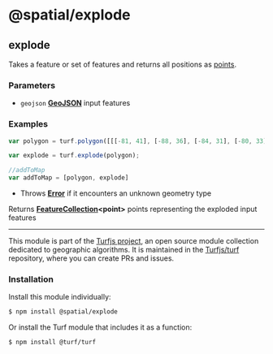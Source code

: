 # @spatial/explode

<!-- Generated by documentation.js. Update this documentation by updating the source code. -->

## explode

Takes a feature or set of features and returns all positions as [points][1].

### Parameters

-   `geojson` **[GeoJSON][2]** input features

### Examples

```javascript
var polygon = turf.polygon([[[-81, 41], [-88, 36], [-84, 31], [-80, 33], [-77, 39], [-81, 41]]]);

var explode = turf.explode(polygon);

//addToMap
var addToMap = [polygon, explode]
```

-   Throws **[Error][3]** if it encounters an unknown geometry type

Returns **[FeatureCollection][4]&lt;point>** points representing the exploded input features

[1]: https://tools.ietf.org/html/rfc7946#section-3.1.2

[2]: https://tools.ietf.org/html/rfc7946#section-3

[3]: https://developer.mozilla.org/docs/Web/JavaScript/Reference/Global_Objects/Error

[4]: https://tools.ietf.org/html/rfc7946#section-3.3

<!-- This file is automatically generated. Please don't edit it directly:
if you find an error, edit the source file (likely index.js), and re-run
./scripts/generate-readmes in the turf project. -->

---

This module is part of the [Turfjs project](http://turfjs.org/), an open source
module collection dedicated to geographic algorithms. It is maintained in the
[Turfjs/turf](https://github.com/Turfjs/turf) repository, where you can create
PRs and issues.

### Installation

Install this module individually:

```sh
$ npm install @spatial/explode
```

Or install the Turf module that includes it as a function:

```sh
$ npm install @turf/turf
```
